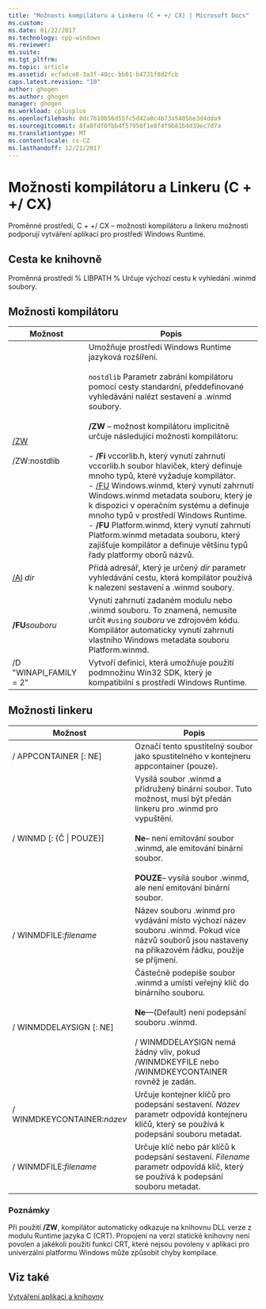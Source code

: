 ```yaml
---
title: "Možnosti kompilátoru a Linkeru (C + +/ CX) | Microsoft Docs"
ms.custom: 
ms.date: 01/22/2017
ms.technology: cpp-windows
ms.reviewer: 
ms.suite: 
ms.tgt_pltfrm: 
ms.topic: article
ms.assetid: ecfadce8-3a3f-40cc-bb01-b4731f8d2fcb
caps.latest.revision: "10"
author: ghogen
ms.author: ghogen
manager: ghogen
ms.workload: cplusplus
ms.openlocfilehash: 0dc7610b56d55fc5d42a0c4b73a5405be3d4dda9
ms.sourcegitcommit: 8fa8fdf0fbb4f57950f1e8f4f9b81b4d39ec7d7a
ms.translationtype: MT
ms.contentlocale: cs-CZ
ms.lasthandoff: 12/21/2017
---
```

# <a name="compiler-and-linker-options-ccx"></a>Možnosti kompilátoru a Linkeru (C + +/ CX)
Proměnné prostředí, C + +/ CX – možnosti kompilátoru a linkeru možnosti podporují vytváření aplikací pro prostředí Windows Runtime.  
  
## <a name="library-path"></a>Cesta ke knihovně  
 Proměnná prostředí % LIBPATH % Určuje výchozí cestu k vyhledání .winmd soubory.  
  
## <a name="compiler-options"></a>Možnosti kompilátoru  
  
|Možnost|Popis|  
|------------|-----------------|  
|[/ZW](../build/reference/zw-windows-runtime-compilation.md)<br /><br /> /ZW:nostdlib|Umožňuje prostředí Windows Runtime jazyková rozšíření.<br /><br /> `nostdlib` Parametr zabrání kompilátoru pomocí cesty standardní, předdefinované vyhledávání nalézt sestavení a .winmd soubory.<br /><br /> **/ZW** – možnost kompilátoru implicitně určuje následující možnosti kompilátoru:<br /><br /> -   **/Fi** vccorlib.h, který vynutí zahrnutí vccorlib.h soubor hlaviček, který definuje mnoho typů, které vyžaduje kompilátor.<br />-   [/FU](../build/reference/fu-name-forced-hash-using-file.md) Windows.winmd, který vynutí zahrnutí Windows.winmd metadata souboru, který je k dispozici v operačním systému a definuje mnoho typů v prostředí Windows Runtime.<br />-   **/FU** Platform.winmd, který vynutí zahrnutí Platform.winmd metadata souboru, který zajišťuje kompilátor a definuje většinu typů řady platformy oborů názvů.|  
|[/AI](../build/reference/ai-specify-metadata-directories.md) *dir*|Přidá adresář, který je určený *dir* parametr vyhledávání cestu, která kompilátor používá k nalezení sestavení a .winmd soubory.|  
|**/FU***souboru* |Vynutí zahrnutí zadaném modulu nebo .winmd souboru. To znamená, nemusíte určit `#using` *souboru* ve zdrojovém kódu. Kompilátor automaticky vynutí zahrnutí vlastního Windows metadata souboru Platform.winmd.|  
|/D "WINAPI_FAMILY = 2"|Vytvoří definici, která umožňuje použití podmnožinu Win32 SDK, který je kompatibilní s prostředí Windows Runtime.|  
  
## <a name="linker-options"></a>Možnosti linkeru  
  
|Možnost|Popis|  
|------------|-----------------|  
|/ APPCONTAINER [: NE]|Označí tento spustitelný soubor jako spustitelného v kontejneru appcontainer (pouze).|  
|/ WINMD [: {Č &#124; POUZE}]|Vysílá soubor .winmd a přidružený binární soubor. Tuto možnost, musí být předán linkeru pro .winmd pro vypuštění.<br /><br /> **Ne**– není emitování soubor .winmd, ale emitování binární soubor.<br /><br /> **POUZE**– vysílá soubor .winmd, ale není emitování binární soubor.|  
|/ WINMDFILE:*filename*|Název souboru .winmd pro vydávání místo výchozí název souboru .winmd. Pokud více názvů souborů jsou nastaveny na příkazovém řádku, použije se příjmení.|  
|/ WINMDDELAYSIGN [: NE]|Částečně podepíše soubor .winmd a umístí veřejný klíč do binárního souboru.<br /><br /> **Ne**—(Default) není podepsání souboru .winmd.<br /><br /> / WINMDDELAYSIGN nemá žádný vliv, pokud /WINMDKEYFILE nebo /WINMDKEYCONTAINER rovněž je zadán.|  
|/ WINMDKEYCONTAINER:*název*|Určuje kontejner klíčů pro podepsání sestavení. *Název* parametr odpovídá kontejneru klíčů, který se používá k podepsání souboru metadat.|  
|/ WINMDFILE:*filename*|Určuje klíč nebo pár klíčů k podepsání sestavení. *Filename* parametr odpovídá klíč, který se používá k podepsání souboru metadat.|  
  
### <a name="remarks"></a>Poznámky  
 Při použití **/ZW**, kompilátor automaticky odkazuje na knihovnu DLL verze z modulu Runtime jazyka C (CRT). Propojení na verzi statické knihovny není povolen a jakékoli použití funkcí CRT, které nejsou povoleny v aplikaci pro univerzální platformu Windows může způsobit chyby kompilace.  
  
## <a name="see-also"></a>Viz také  
 [Vytváření aplikací a knihovny](../cppcx/building-apps-and-libraries-c-cx.md)